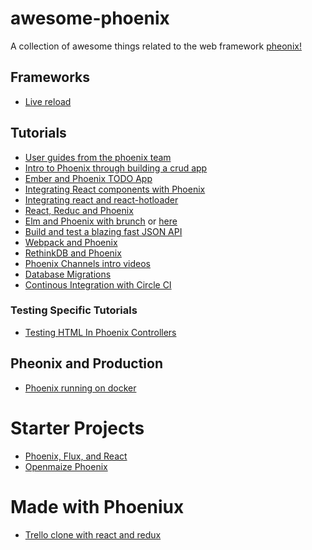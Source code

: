 # awesome-phoenix
A collection of awesome things related to the web framework [pheonix!](https://github.com/phoenixframework/phoenix)

## Frameworks
* [Live reload](https://github.com/phoenixframework/phoenix_live_reload)

## Tutorials
* [User guides from the phoenix team](https://github.com/phoenixframework/phoenix_guides)
* [Intro to Phoenix through building a crud app](http://phoenix.thefirehoseproject.com)
* [Ember and Phoenix TODO App](http://resolve.digital/blog/posts/creating-a-todo-application-using-the-phoenix-framework-and-ember-js)
* [Integrating React components with Phoenix](https://hashrocket.com/blog/posts/integrating-react-components-with-a-phoenix-application)
* [Integrating react and react-hotloader](http://mikker.github.io/2015/07/16/react-hot-loader-and-phoenix.html)
* [React, Reduc and Phoenix](http://10consulting.com/2015/11/18/phoenix-react-redux-example/?utm_campaign=linkplug&utm_source=linkplug&utm_medium=linkplug&utm_content=linkplug&utm_term=linkplug)
* [Elm and Phoenix with brunch](https://medium.com/@diamondgfx/setting-up-elm-with-phoenix-be3a9f55bac2#.ng9je4t1s) or [here](http://terakilobyte.com/using-webpack-with-phoenix-and-elm/)
* [Build and test a blazing fast JSON API](https://robots.thoughtbot.com/testing-a-phoenix-elixir-json-api)
* [Webpack and Phoenix](http://matthewlehner.net/using-webpack-with-phoenix-and-elixir/)
* [RethinkDB and Phoenix](http://ryanswapp.com/2016/01/02/getting-started-with-rethinkdb-and-the-phoenix-framework-building-an-app/)
* [Phoenix Channels intro videos](https://plus.google.com/events/cqvlpe6o0dtkmqgg9qb6nm24u08)
* [Database Migrations](http://sergiotapia.me/2015/12/13/phoenix-framework-database-migrations/)
* [Continous Integration with Circle CI](http://zac.im/2015/11/24/continuous-integration-for-phoenix-apps-on-circleci/)

### Testing Specific Tutorials
* [Testing HTML In Phoenix Controllers](https://robots.thoughtbot.com/testing-phoenix-controllers-with-ex-machina)

## Pheonix and Production
* [Phoenix running on docker](https://shanesveller.com/blog/2015/06/11/running-a-phoenix-app-via-docker-compose/)

# Starter Projects
* [Phoenix, Flux, and React](https://github.com/fxg42/phoenix-flux-react)
* [Openmaize Phoenix](https://github.com/riverrun/openmaize-phoenix)

# Made with Phoeniux
* [Trello clone with react and redux](https://react.rocks/example/phoenix-trello)
